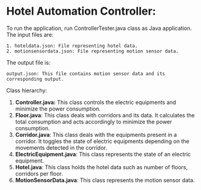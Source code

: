 
# Hotel Automation Controller:

To run the application, run ControllerTester.java class as Java application. 
The input files are:

    1. hoteldata.json: File representing hotel data.
    2. motionsensordata.json: File representing motion sensor data.

The output file is:

    output.json: This file contains motion sensor data and its corresponding output.

Class hierarchy:
1. **Controller.java:** This class controls the electric equipments and minimize the power consumption.
2. **Floor.java**: This class deals with corridors and its data. It calculates the total consumption and acts accordingly to minimize the power consumption.
5. **Corridor.java**: This class deals with the equipments present in a corridor. It toggles the state of electric equipments depending on the movements detected in the corridor.
7. **ElectricEquipment.java**: This class represents the state of an electric equipment.
8. **Hotel.java**: This class holds the hotel data such as number of floors, corridors per floor.
9. **MotionSensorData.java**: This class represents the motion sensor data.